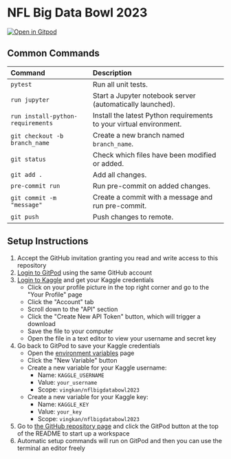# NFL Big Data Bowl 2023

[![Open in Gitpod](https://gitpod.io/button/open-in-gitpod.svg)](https://gitpod.io/#https://github.com/vingkan/nflbigdatabowl2023/)

## Common Commands

| Command | Description |
|:--|:--|
| `pytest` | Run all unit tests. |
| `run jupyter` | Start a Jupyter notebook server (automatically launched). |
| `run install-python-requirements` | Install the latest Python requirements to your virtual environment. |
| `git checkout -b branch_name` | Create a new branch named `branch_name`. |
| `git status` | Check which files have been modified or added. |
| `git add .` | Add all changes. |
| `pre-commit run` | Run pre-commit on added changes. |
| `git commit -m  "message"` | Create a commit with a message and run pre-commit. |
| `git push` | Push changes to remote. |

## Setup Instructions

1. Accept the GitHub invitation granting you read and write access to this repository
2. [Login to GitPod](https://www.gitpod.io/) using the same GitHub account
3. [Login to Kaggle](https://www.kaggle.com/) and get your Kaggle credentials
    - Click on your profile picture in the top right corner and go to the "Your Profile" page
    - Click the "Account" tab
    - Scroll down to the "API" section
    - Click the "Create New API Token" button, which will trigger a download
    - Save the file to your computer
    - Open the file in a text editor to view your username and secret key
4. Go back to GitPod to save your Kaggle credentials
    - Open the [environment variables](https://gitpod.io/variables) page
    - Click the "New Variable" button
    - Create a new variable for your Kaggle username:
        - Name: `KAGGLE_USERNAME`
        - Value: `your_username`
        - Scope: `vingkan/nflbigdatabowl2023`
    - Create a new variable for your Kaggle key:
        - Name: `KAGGLE_KEY`
        - Value: `your_key`
        - Scope: `vingkan/nflbigdatabowl2023`
5. Go to [the GitHub repository page](https://github.com/vingkan/nflbigdatabowl2023) and click the GitPod button at the top of the README to start up a workspace
6. Automatic setup commands will run on GitPod and then you can use the terminal an editor freely
